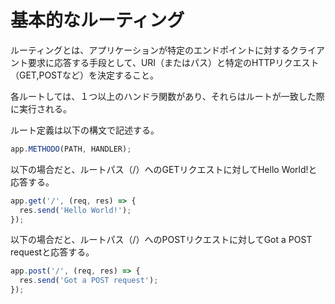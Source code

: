 # 基本的なルーティング
ルーティングとは、アプリケーションが特定のエンドポイントに対するクライアント要求に応答する手段として、URI（またはパス）と特定のHTTPリクエスト（GET,POSTなど）を決定すること。

各ルートしては、１つ以上のハンドラ関数があり、それらはルートが一致した際に実行される。

ルート定義は以下の構文で記述する。

```javascript
app.METHODO(PATH, HANDLER);
```

以下の場合だと、ルートパス（/）へのGETリクエストに対してHello World!と応答する。

```javascript
app.get('/', (req, res) => {
  res.send('Hello World!');
});
```

以下の場合だと、ルートパス（/）へのPOSTリクエストに対してGot a POST requestと応答する。

```javascript
app.post('/', (req, res) => {
  res.send('Got a POST request');
});
```